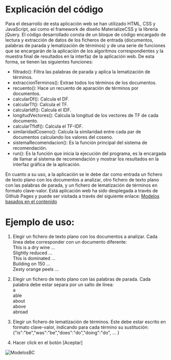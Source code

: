 # Explicación del código
  Para el desarrollo de esta aplicación web se han utilizado HTML, CSS y JavaScript, así como el framework de diseño MaterializeCSS y la librería jQuery. El código desarrollado consta de un bloque de código encargado de lectura y extracción de datos de los ficheros de entrada (documentos, palabras de parada y lematización de términos) y de una serie de funciones que se encargarán de la aplicación de los algoritmos correspondientes y la muestra final de resultados en la interfaz de la aplicación web.
  De esta forma, se tienen las siguientes funciones:
  - filtrado(): Filtra las palabras de parada y aplica la lematización de términos.
  - extraccionTerminos(): Extrae todos los términos de los documentos.
  - recuento(): Hace un recuento de aparación de términos por documentos.
  - calcularDf(): Calcula el DF.
  - calcularTf(): Calcula el TF.
  - calcularIdf(): Calcula el IDF.
  - longitudVectores(): Calcula la longitud de los vectores de TF de cada documento.
  - calcularTfIdf(): Calcula el TF-IDF.
  - similaridadCoseno(): Calcula la similaridad entre cada par de documentos calculando los valores del coseno.
  - sistemaRecomendacion(): Es la función principal del sistema de recomendación.
  - run(): Es la función que inicia la ejecución del programa, es la encargada de llamar al sistema de recomendación y mostrar los resultados en la interfaz gráfica de la aplicación.
  
  En cuanto a su uso, a la aplicación se le debe dar como entrada un fichero de texto plano con los documentos a analizar, otro fichero de texto plano con las palabras de parada, y un fichero de lematización de términos en formato clave-valor. Está aplicación web ha sido desplegada a través de Github Pages y puede ser visitada a través del siguiente enlace: [Modelos basados en el contenido](https://alu0101323282.github.io/Sistemas-de-recomendacion-Modelos-Basados-en-el-Contenido/)

# Ejemplo de uso:
1. Elegir un fichero de texto plano con los documentos a analizar. Cada línea debe corresponder con un documento diferente: </br>
  This is a dry wine ...</br>
  Slightly reduced ...</br>
  This is dominated ...</br>
  Building on 150 ...</br>
  Zesty orange peels ...</br>

2. Elegir un fichero de texto plano con las palabras de parada. Cada palabra debe estar separa por un salto de línea:</br>
  a</br>
  able</br>
  about</br>
  above</br>
  abroad</br>

3. Elegir un fichero de lematización de términos. Este debe estar escrito en formato clave-valor, indicando para cada término su sustitución: </br>
  {"is":"be","was":"be","does":"do","doing":"do", ... }
  
4. Hacer click en el botón [Aceptar]

![ModelosBC](https://user-images.githubusercontent.com/72404949/205883711-41b9be96-a06d-49f6-8e13-8b51f43b6a2b.jpg)
